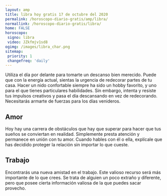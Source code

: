 ```yaml
---
layout: amp
title: libra hoy gratis 17 de octubre del 2020 
permalink: /horoscopo-diario-gratis/amp/libra/
normallink: /horoscopo-diario-gratis/libra/
home: FALSE
horoscopo:
 signo: libra
 video: JZkfmjv1sd8
ogimg: /images/libra_char.png
sitemap:
 priority: 1
 changefreq: 'daily'
---
```



Utiliza el día por delante para tomarte un descanso bien merecido. Puede que con la energía actual, sientas la urgencia de redecorar partes de tu casa. Hacer un nido confortable siempre ha sido un hobby favorito, y uno para el que tienes particulares habilidades. Sin embargo, intenta y resiste tus impulsos creativos y pasa el día descansando en vez de redecorando. Necesitarás armarte de fuerzas para los días venideros.

## Amor

Hoy hay una carrera de obstáculos que hay que superar para hacer que tus sueños se conviertan en realidad. Simplemente presta atención y permanece en unión con tu amor. Cuando hables con él o ella, explícale que has decidido proteger la relación sin importar lo que cueste.

## Trabajo

Encontrarás una nueva amistad en el trabajo. Este valioso recurso será más importante de lo que crees. Se trata de alguien un poco extraño y diferente, pero que posee cierta información valiosa de la que puedes sacar provecho.